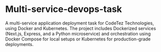 # Multi-service-devops-task
A multi-service application deployment task for CodeTez Technologies, using Docker and Kubernetes. The project includes Dockerized services (Next.js, Express, and a Python microservice) and orchestration using Docker Compose for local setups or Kubernetes for production-grade deployments.
